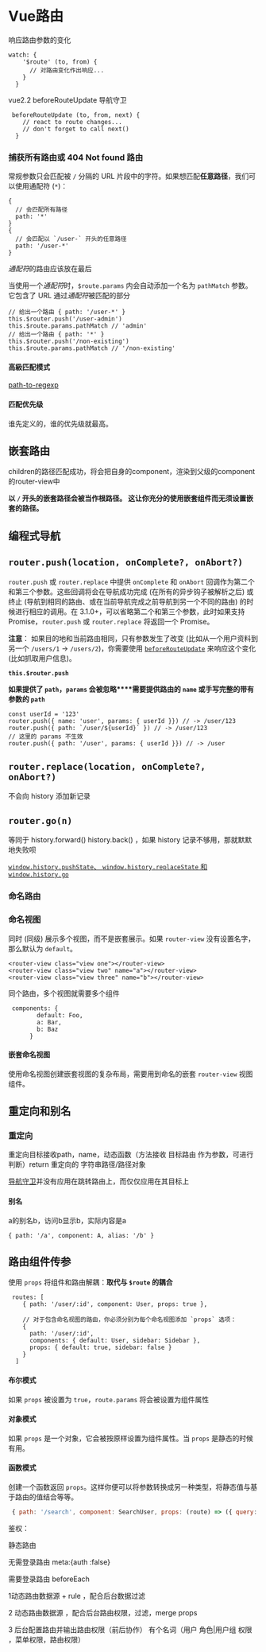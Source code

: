 # Vue路由

响应路由参数的变化

```
watch: {
    '$route' (to, from) {
      // 对路由变化作出响应...
    }
  }
```

vue2.2 beforeRouteUpdate 导航守卫

```
 beforeRouteUpdate (to, from, next) {
    // react to route changes...
    // don't forget to call next()
  }
```

### 捕获所有路由或 404 Not found 路由

常规参数只会匹配被 `/` 分隔的 URL 片段中的字符。如果想匹配**任意路径**，我们可以使用通配符 (`*`)：

```
{
  // 会匹配所有路径
  path: '*'
}
{
  // 会匹配以 `/user-` 开头的任意路径
  path: '/user-*'
}
```

*通配符*的路由应该放在最后

当使用一个*通配符*时，`$route.params` 内会自动添加一个名为 `pathMatch` 参数。它包含了 URL 通过*通配符*被匹配的部分

```
// 给出一个路由 { path: '/user-*' }
this.$router.push('/user-admin')
this.$route.params.pathMatch // 'admin'
// 给出一个路由 { path: '*' }
this.$router.push('/non-existing')
this.$route.params.pathMatch // '/non-existing'
```

#### 高級匹配模式

 [path-to-regexp](https://github.com/pillarjs/path-to-regexp/tree/v1.7.0)

#### 匹配优先级

谁先定义的，谁的优先级就最高。

## 嵌套路由

children的路径匹配成功，将会把自身的component，渲染到父级的component的router-view中

**以 `/` 开头的嵌套路径会被当作根路径。 这让你充分的使用嵌套组件而无须设置嵌套的路径。**

## 编程式导航

## `router.push(location, onComplete?, onAbort?)`

`router.push` 或 `router.replace` 中提供 `onComplete` 和 `onAbort` 回调作为第二个和第三个参数。这些回调将会在导航成功完成 (在所有的异步钩子被解析之后) 或终止 (导航到相同的路由、或在当前导航完成之前导航到另一个不同的路由) 的时候进行相应的调用。在 3.1.0+，可以省略第二个和第三个参数，此时如果支持 Promise，`router.push` 或 `router.replace` 将返回一个 Promise。

**注意**： 如果目的地和当前路由相同，只有参数发生了改变 (比如从一个用户资料到另一个 `/users/1` -> `/users/2`)，你需要使用 [`beforeRouteUpdate`](https://router.vuejs.org/zh/guide/essentials/dynamic-matching.html#响应路由参数的变化) 来响应这个变化 (比如抓取用户信息)。

**`this.$router.push`**

<router-link :to="...">

**如果提供了 `path`，`params` 会被忽略****需要提供路由的 `name` 或手写完整的带有参数的 `path`**

```
const userId = '123'
router.push({ name: 'user', params: { userId }}) // -> /user/123
router.push({ path: `/user/${userId}` }) // -> /user/123
// 这里的 params 不生效
router.push({ path: '/user', params: { userId }}) // -> /user
```

## `router.replace(location, onComplete?, onAbort?)`

不会向 history 添加新记录

## `router.go(n)` 

等同于 history.forward() history.back() ，如果 history 记录不够用，那就默默地失败呗

 [`window.history.pushState`、 `window.history.replaceState` 和 `window.history.go`](https://developer.mozilla.org/en-US/docs/Web/API/History)

### 命名路由

### 命名视图

同时 (同级) 展示多个视图，而不是嵌套展示。如果 `router-view` 没有设置名字，那么默认为 `default`。

```
<router-view class="view one"></router-view>
<router-view class="view two" name="a"></router-view>
<router-view class="view three" name="b"></router-view>
```

同个路由，多个视图就需要多个组件

```
 components: {
        default: Foo,
        a: Bar,
        b: Baz
      }
```

#### 嵌套命名视图

使用命名视图创建嵌套视图的复杂布局，需要用到命名的嵌套 `router-view` 视图组件。

## 重定向和别名

### 重定向

重定向目标接收path，name，动态函数（方法接收 目标路由 作为参数，可进行判断）return 重定向的 字符串路径/路径对象

[导航守卫](https://router.vuejs.org/zh/guide/advanced/navigation-guards.html)并没有应用在跳转路由上，而仅仅应用在其目标上

#### 别名

a的别名b，访问b显示b，实际内容是a

```
{ path: '/a', component: A, alias: '/b' }
```

## 路由组件传参

使用 `props` 将组件和路由解耦：**取代与 `$route` 的耦合**

```
 routes: [
    { path: '/user/:id', component: User, props: true },

    // 对于包含命名视图的路由，你必须分别为每个命名视图添加 `props` 选项：
    {
      path: '/user/:id',
      components: { default: User, sidebar: Sidebar },
      props: { default: true, sidebar: false }
    }
  ]
```

#### 布尔模式

如果 `props` 被设置为 `true`，`route.params` 将会被设置为组件属性

#### 对象模式

如果 `props` 是一个对象，它会被按原样设置为组件属性。当 `props` 是静态的时候有用。

#### 函数模式

创建一个函数返回 `props`。这样你便可以将参数转换成另一种类型，将静态值与基于路由的值结合等等。

```js
 { path: '/search', component: SearchUser, props: (route) => ({ query: route.query.q }) }
```











鉴权：

静态路由   

无需登录路由   meta:{auth :false}

需要登录路由 beforeEach

1动态路由数据源 + rule ，配合后台数据过滤

2 动态路由数据源 ，配合后台路由权限，过滤，merge props

3 后台配置路由并输出路由权限（前后协作）  有个名词（用户 角色|用户组  权限 ，菜单权限，路由权限）